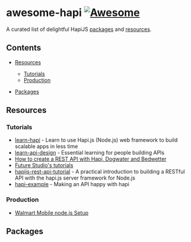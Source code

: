 # awesome-hapi [![Awesome](https://cdn.rawgit.com/sindresorhus/awesome/d7305f38d29fed78fa85652e3a63e154dd8e8829/media/badge.svg)](https://github.com/sindresorhus/awesome)

A curated list of delightful HapiJS [packages](#packages) and [resources](#resources).



## Contents

- [Resources](#resources)
	- [Tutorials](#tutorials)
	- [Production](#tutorials)  

- [Packages](#packages)

## Resources

### Tutorials
- [learn-hapi](https://github.com/dwyl/learn-hapi) - Learn to use Hapi.js (Node.js) web framework to build scalable apps in less time
- [learn-api-design](https://github.com/dwyl/learn-api-design) -  Essential learning for people building APIs
- [How to create a REST API with Hapi, Dogwater and Bedwetter](http://blog.webkid.io/how-to-create-a-rest-api-with-hapi/)
- [Future Studio's tutorials](https://futurestud.io/tutorials/tag/hapi)
- [hapijs-rest-api-tutorial](https://gist.github.com/agendor/9922151) - A practical introduction to building a RESTful API with the hapi.js server framework for Node.js
- [hapi-example](https://github.com/geek/hapi-example) - Making an API happy with hapi

### Production
- [Walmart Mobile node.js Setup](https://gist.github.com/hueniverse/7686452)


## Packages
